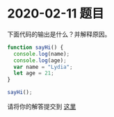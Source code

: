 # 2020-02-11 题目

下面代码的输出是什么？并解释原因。

```js
function sayHi() {
  console.log(name);
  console.log(age);
  var name = "Lydia";
  let age = 21;
}

sayHi();
```

请将你的解答提交到 [这里](https://docs.qq.com/form/fill/DYUJDYWxRV1d0TEdh?_w_tencentdocx_form=1)